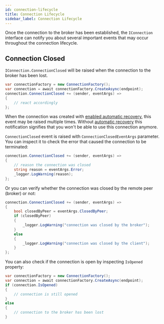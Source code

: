 ```yaml
---
id: connection-lifecycle
title: Connection Lifecycle
sidebar_label: Connection Lifecycle
---
```


Once the connection to the broker has been established, the `IConnection` interface can notify you about several important events that may occur throughout the connection lifecycle.

## Connection Closed
`IConnection.ConnectionClosed` will be raised when the connection to the broker has been lost.

```csharp
var connectionFactory = new ConnectionFactory();
var connection = await connectionFactory.CreateAsync(endpoint);
connection.ConnectionClosed += (sender, eventArgs) =>
{
    // react accordingly
};
```

When the connection was created with [enabled automatic recovery](auto-recovery.md), this event may be raised multiple times. Without [automatic recovery](auto-recovery.md) this notification signifies that you won't be able to use this connection anymore.

`ConnectionClosed` event is raised with `ConnectionClosedEventArgs` parameter. You can inspect it to check the error that caused the connection to be terminated:

```csharp
connection.ConnectionClosed += (sender, eventArgs) =>
{
    // reason the connection was closed  
    string reason = eventArgs.Error;
    _logger.LogWarning(reason);
};
```

Or you can verify whether the connection was closed by the remote peer (broker) or not:

```csharp
connection.ConnectionClosed += (sender, eventArgs) =>
{
    bool closedByPeer = eventArgs.ClosedByPeer;
    if (closedByPeer) 
    {
        _logger.LogWarning("connection was closed by the broker");
    }
    else
    {
        _logger.LogWarning("connection was closed by the client");
    }
};
```

You can also check if the connection is open by inspecting `IsOpened` property:

```csharp
var connectionFactory = new ConnectionFactory();
var connection = await connectionFactory.CreateAsync(endpoint);
if (connection.IsOpened)
{
    // connection is still opened
}
else
{
    // connection to the broker has been lost
}